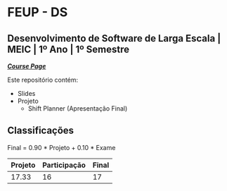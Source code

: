 # FEUP - DS

## Desenvolvimento de Software de Larga Escala | MEIC | 1º Ano | 1º Semestre


[***Course Page***](https://sigarra.up.pt/feup/pt/ucurr_geral.ficha_uc_view?pv_ocorrencia_id=501932)


Este repositório contém:
- Slides
- Projeto
   - Shift Planner (Apresentação Final)

## Classificações

Final = 0.90 * Projeto + 0.10 * Exame

| Projeto | Participação | Final
|---|---|---
| 17.33 | 16 | 17

